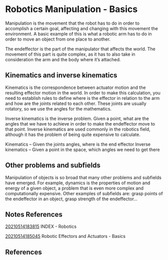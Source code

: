 ---
---
# Robotics Manipulation - Basics

Manipulation is the movement that the robot has to do in order to
accomplish a certain goal, affecting and changing with this movement the
environment. A basic example of this is what a robotic arm has to do in
order to move an object from one place to another.

The endeffector is the part of the manipulator that affects the world.
The movement of this part is quite complex, as it has to also take in
consideration the arm and the body where it’s attached.

## Kinematics and inverse kinematics

Kinematics is the correspondence between actuator motion and the
resulting effector motion in the world. In order to make this
calculation, you need to establish rules to define where is the effector
in relation to the arm and how are the joints related to each other.
These joints are usually rotatory, so we use the angles for the
mathematics.

Inverse kinematics is the inverse problem. Given a point, what are the
angles that we have to achieve in order to make the endeffector move to
that point. Inverse kinematics are used commonly in the robotics field,
although it has the problem of being quite expensive to calculate.

Kinematics – Given the joints angles, where is the end effector Inverse
kinematics – Given a point in the space, which angles we need to get
there

## Other problems and subfields

Manipulation of objects is so broad that many other problems and
subfields have emerged. For example, dynamics is the properties of
motion and energy of a given object, a problem that is even more complex
and computationally expensive. Other examples of subfields are: grasp
points of the endeffector in an object, grasp strength of the
endeffector…

## Notes References

[20210514183815](/notes/20210514183815) INDEX - Robotics

[20210514185045](/notes/20210514185045) Robotic Effectors and Actuators - Basics

## References
